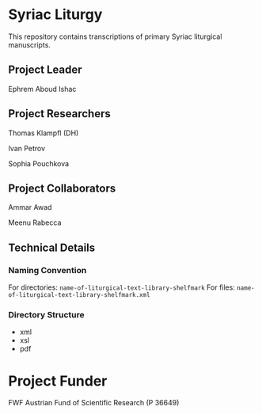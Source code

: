 # Syriac Liturgy
This repository contains transcriptions of primary Syriac liturgical manuscripts.
## Project Leader
Ephrem Aboud Ishac
## Project Researchers
Thomas Klampfl (DH)

Ivan Petrov

Sophia Pouchkova
## Project Collaborators
Ammar Awad

Meenu Rabecca
## Technical Details
### Naming Convention
For directories: ```name-of-liturgical-text-library-shelfmark```
For files: ```name-of-liturgical-text-library-shelfmark.xml```
### Directory Structure
- xml
- xsl
- pdf
# Project Funder
FWF Austrian Fund of Scientific Research (P 36649)
